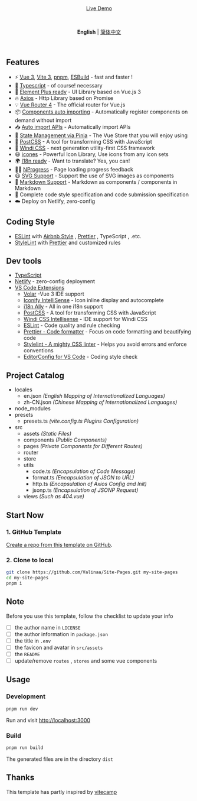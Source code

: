 <br>

<p align='center'>
<a href="https://main.valinaa-wei.tech">Live Demo</a>
</p>

<br>

<p align='center'>
<b>English</b> | <a href="https://github.com/Valinaa/Site-Pages/blob/main/README.zh-CN.md">简体中文</a>
</p>

<br>

## Features

* ⚡️ [Vue 3](https://github.com/vuejs/core), [Vite 3](https://github.com/vitejs/vite), [pnpm](https://pnpm.io/), [ESBuild](https://github.com/evanw/esbuild) - fast and faster !
* 💪 [Typescript](https://www.typescriptlang.org/) - of course! necessary
* 🎉 [Element Plus ready](https://github.com/element-plus/element-plus) - UI Library based on Vue.js 3
* 🔥 [Axios](https://github.com/axios/axios) - Http Library based on Promise
* 💡 [Vue Router 4](https://router.vuejs.org/zh/) - The official router for Vue.js
* 📦 [Components auto importing](https://github.com/antfu/unplugin-vue-components) - Automatically register components on demand without import
* 📥 [Auto import APIs](https://github.com/antfu/unplugin-auto-import) - Automatically import APIs
* 🍍 [State Management via Pinia](https://pinia.esm.dev/) - The Vue Store that you will enjoy using
* 🎨 [PostCSS](https://github.com/postcss/postcss) - A tool for transforming CSS with JavaScript
* 🎨 [Windi CSS](https://github.com/windicss/windicss) - next generation utility-first CSS framework
* 😃 [icones](https://github.com/antfu/unplugin-icons) - Powerful Icon Library, Use icons from any icon sets
* 🌍 [I18n ready](./locales) - Want to translate? Yes, you can!
* 👩‍🎨 [NProgress](https://github.com/rstacruz/nprogress) - Page loading progress feedback
* 😃 [SVG Support](https://github.com/jpkleemans/vite-svg-loader) - Support the use of SVG images as components
* 📑 [Markdown Support](https://github.com/antfu/vite-plugin-md) - Markdown as components / components in Markdown
* 🔑 Complete code style specification and code submission specification
* ☁️ Deploy on Netlify, zero-config

## Coding Style

* [ESLint](https://eslint.org/) with [Airbnb Style](https://github.com/airbnb/javascript) , [Prettier](https://prettier.io) , TypeScript , .etc.
* [StyleLint](https://stylelint.io) with [Prettier](https://prettier.io) and customized rules

## Dev tools

* [TypeScript](https://www.typescriptlang.org/)
* [Netlify](https://www.netlify.com/) - zero-config deployment
* [VS Code Extensions](./.vscode/extensions.json)
  + [Volar](https://marketplace.visualstudio.com/items?itemName=johnsoncodehk.volar) -Vue 3 IDE support
  + [Iconify IntelliSense](https://marketplace.visualstudio.com/items?itemName=antfu.iconify) - Icon inline display and autocomplete
  + [i18n Ally](https://marketplace.visualstudio.com/items?itemName=lokalise.i18n-ally) - All in one i18n support
  + [PostCSS](https://postcss.org/) - A tool for transforming CSS with JavaScript
  + [Windi CSS Intellisense](https://marketplace.visualstudio.com/items?itemName=voorjaar.windicss-intellisense) - IDE support for Windi CSS
  + [ESLint](https://marketplace.visualstudio.com/items?itemName=dbaeumer.vscode-eslint) - Code quality and rule checking
  + [Prettier - Code formatter](https://marketplace.visualstudio.com/items?itemName=esbenp.prettier-vscode) - Focus on code formatting and beautifying code
  + [Stylelint - A mighty CSS linter](https://marketplace.visualstudio.com/items?itemName=stylelint.vscode-stylelint) - Helps you avoid errors and enforce conventions
  + [EditorConfig for VS Code](https://marketplace.visualstudio.com/items?itemName=EditorConfig.EditorConfig) - Coding style check

## Project Catalog

* locales
  + en.json *(English Mapping of Internationalized Languages)*
  + zh-CN.json *(Chinese Mapping of Internationalized Languages)*
* node_modules
* presets
  + presets.ts *(vite.config.ts Plugins Configuration)*
* src
  + assets *(Static Files)*
  + components *(Public Components)*
  + pages *(Private Components for Different Routes)*
  + router
  + store
  + utils
    - code.ts *(Encapsulation of Code Message)*
    - format.ts *(Encapsulation of JSON to URL)*
    - http.ts *(Encapsulation of Axios Config and Init)*
    - jsonp.ts *(Encapsulation of JSONP Request)*
  + views *(Such as 404.vue)*

## Start Now

### 1. GitHub Template

[Create a repo from this template on GitHub](https://github.com/Valinaa/Site-Pages/generate).

### 2. Clone to local

```bash
git clone https://github.com/Valinaa/Site-Pages.git my-site-pages
cd my-site-pages
pnpm i
```

## Note

Before you use this template, follow the checklist to update your info

* [ ] the author name in `LICENSE`
* [ ] the author information in `package.json`
* [ ] the title in `.env`
* [ ] the favicon and avatar in `src/assets`
* [ ] the `README`
* [ ] update/remove `routes` ,  `stores` and some vue components

## Usage

### Development

```bash
pnpm run dev
```

Run and visit [http://localhost:3000](http://localhost:3000)

### Build

```bash
pnpm run build
```

The generated files are in the directory `dist`

## Thanks

This template has partly inspired by [vitecamp](https://github.com/nekobc1998923/vitecamp)
